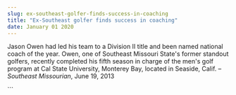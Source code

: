```yaml
---
slug: ex-southeast-golfer-finds-success-in-coaching
title: "Ex-Southeast golfer finds success in coaching"
date: January 01 2020
---
```


 
<p>
  Jason Owen had led his team to a Division II title and been named national
  coach of the year. Owen, one of Southeast Missouri State's former standout
  golfers, recently completed his fifth season in charge of the men's golf
  program at Cal State University, Monterey Bay, located in Seaside, Calif. –
  <em>Southeast Missourian</em>, June 19, 2013
</p>
```
